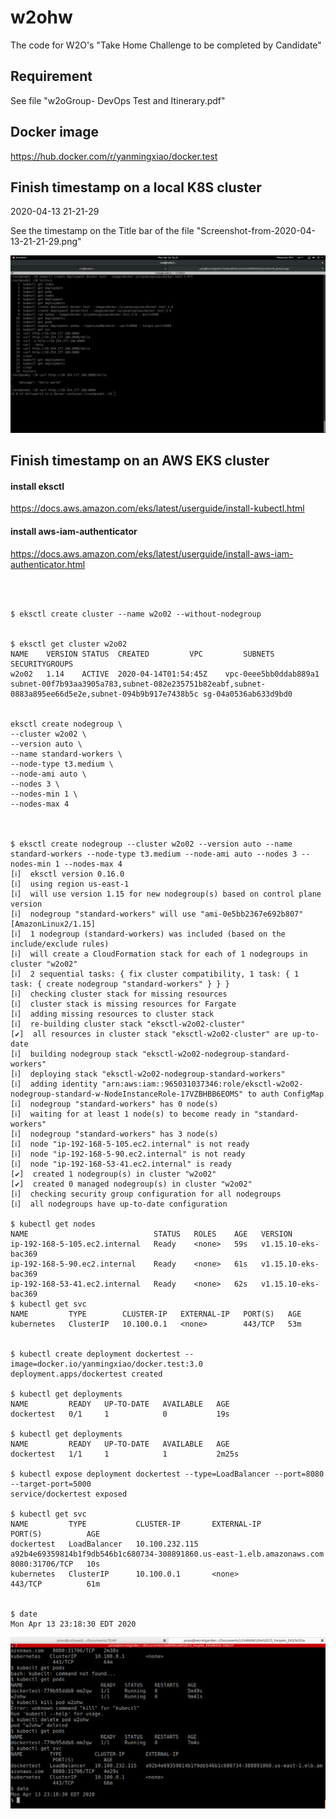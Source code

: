 # w2ohw

The code for W2O's "Take Home Challenge to be completed by Candidate"

## Requirement
See file "w2oGroup- DevOps Test and Itinerary.pdf"

## Docker image
https://hub.docker.com/r/yanmingxiao/docker.test


## Finish timestamp on a local K8S cluster

2020-04-13 21-21-29

See the timestamp on the Title bar of the file
 	"Screenshot-from-2020-04-13-21-21-29.png"


![Finish timestamp](Screenshot-from-2020-04-13-21-21-29.png)




## Finish timestamp on an AWS EKS cluster


#### install eksctl
https://docs.aws.amazon.com/eks/latest/userguide/install-kubectl.html

#### install aws-iam-authenticator
https://docs.aws.amazon.com/eks/latest/userguide/install-aws-iam-authenticator.html




```shell



$ eksctl create cluster --name w2o02 --without-nodegroup


$ eksctl get cluster w2o02
NAME	VERSION	STATUS	CREATED			VPC			SUBNETS				SECURITYGROUPS
w2o02	1.14	ACTIVE	2020-04-14T01:54:45Z	vpc-0eee5bb0ddab889a1	subnet-00f7b93aa3905a783,subnet-082e235751b82eabf,subnet-0883a895ee66d5e2e,subnet-094b9b917e7438b5c	sg-04a0536ab633d9bd0


eksctl create nodegroup \
--cluster w2o02 \
--version auto \
--name standard-workers \
--node-type t3.medium \
--node-ami auto \
--nodes 3 \
--nodes-min 1 \
--nodes-max 4



$ eksctl create nodegroup --cluster w2o02 --version auto --name standard-workers --node-type t3.medium --node-ami auto --nodes 3 --nodes-min 1 --nodes-max 4
[ℹ]  eksctl version 0.16.0
[ℹ]  using region us-east-1
[ℹ]  will use version 1.15 for new nodegroup(s) based on control plane version
[ℹ]  nodegroup "standard-workers" will use "ami-0e5bb2367e692b807" [AmazonLinux2/1.15]
[ℹ]  1 nodegroup (standard-workers) was included (based on the include/exclude rules)
[ℹ]  will create a CloudFormation stack for each of 1 nodegroups in cluster "w2o02"
[ℹ]  2 sequential tasks: { fix cluster compatibility, 1 task: { 1 task: { create nodegroup "standard-workers" } } }
[ℹ]  checking cluster stack for missing resources
[ℹ]  cluster stack is missing resources for Fargate
[ℹ]  adding missing resources to cluster stack
[ℹ]  re-building cluster stack "eksctl-w2o02-cluster"
[✔]  all resources in cluster stack "eksctl-w2o02-cluster" are up-to-date
[ℹ]  building nodegroup stack "eksctl-w2o02-nodegroup-standard-workers"
[ℹ]  deploying stack "eksctl-w2o02-nodegroup-standard-workers"
[ℹ]  adding identity "arn:aws:iam::965031037346:role/eksctl-w2o02-nodegroup-standard-w-NodeInstanceRole-17VZBHBB6EOMS" to auth ConfigMap
[ℹ]  nodegroup "standard-workers" has 0 node(s)
[ℹ]  waiting for at least 1 node(s) to become ready in "standard-workers"
[ℹ]  nodegroup "standard-workers" has 3 node(s)
[ℹ]  node "ip-192-168-5-105.ec2.internal" is not ready
[ℹ]  node "ip-192-168-5-90.ec2.internal" is not ready
[ℹ]  node "ip-192-168-53-41.ec2.internal" is ready
[✔]  created 1 nodegroup(s) in cluster "w2o02"
[✔]  created 0 managed nodegroup(s) in cluster "w2o02"
[ℹ]  checking security group configuration for all nodegroups
[ℹ]  all nodegroups have up-to-date configuration

$ kubectl get nodes
NAME                            STATUS   ROLES    AGE   VERSION
ip-192-168-5-105.ec2.internal   Ready    <none>   59s   v1.15.10-eks-bac369
ip-192-168-5-90.ec2.internal    Ready    <none>   61s   v1.15.10-eks-bac369
ip-192-168-53-41.ec2.internal   Ready    <none>   62s   v1.15.10-eks-bac369
$ kubectl get svc
NAME         TYPE        CLUSTER-IP   EXTERNAL-IP   PORT(S)   AGE
kubernetes   ClusterIP   10.100.0.1   <none>        443/TCP   53m


$ kubectl create deployment dockertest --image=docker.io/yanmingxiao/docker.test:3.0
deployment.apps/dockertest created

$ kubectl get deployments
NAME         READY   UP-TO-DATE   AVAILABLE   AGE
dockertest   0/1     1            0           19s

$ kubectl get deployments
NAME         READY   UP-TO-DATE   AVAILABLE   AGE
dockertest   1/1     1            1           2m25s

$ kubectl expose deployment dockertest --type=LoadBalancer --port=8080 --target-port=5000
service/dockertest exposed

$ kubectl get svc
NAME         TYPE           CLUSTER-IP       EXTERNAL-IP                                                              PORT(S)          AGE
dockertest   LoadBalancer   10.100.232.115   a92b4e69359814b1f9db546b1c680734-308891860.us-east-1.elb.amazonaws.com   8080:31706/TCP   10s
kubernetes   ClusterIP      10.100.0.1       <none>                                                                   443/TCP          61m


$ date
Mon Apr 13 23:18:30 EDT 2020

```

![Finish timestamp](AWS-deployment.png)

